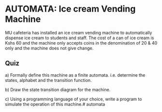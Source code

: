 # AUTOMATA: Ice cream Vending Machine

MU cafeteria has installed an ice cream vending machine to automatically dispense ice cream to students and staff. The cost of a can of ice cream is Kshs 60 and the machine only accepts coins in the denomination of 20 & 40 only and the machine does not give change.

## Quiz

a) Formally define this machine as a finite automata. i.e. determine the states, alphabet and the transition function.

b) Draw the state transition diagram for the machine.

c) Using a programming language of your choice, write a program to simulate the operation of this machine.# automata 
